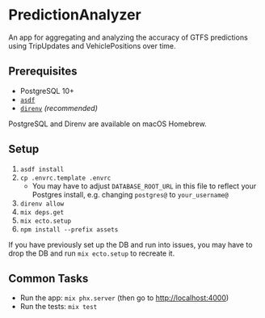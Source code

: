 # PredictionAnalyzer

An app for aggregating and analyzing the accuracy of GTFS predictions using
TripUpdates and VehiclePositions over time.

## Prerequisites

* PostgreSQL 10+
* [`asdf`](https://asdf-vm.com/#/core-manage-asdf)
* [`direnv`](https://github.com/direnv/direnv/blob/master/docs/installation.md)
   _(recommended)_

PostgreSQL and Direnv are available on macOS Homebrew.

## Setup

1. `asdf install`
2. `cp .envrc.template .envrc`
   * You may have to adjust `DATABASE_ROOT_URL` in this file to reflect your
     Postgres install, e.g. changing `postgres@` to `your_username@`
3. `direnv allow`
4. `mix deps.get`
5. `mix ecto.setup`
6. `npm install --prefix assets`

If you have previously set up the DB and run into issues, you may have to drop the DB and run `mix ecto.setup` to recreate it.

## Common Tasks

* Run the app: `mix phx.server` (then go to <http://localhost:4000>)
* Run the tests: `mix test`
